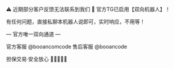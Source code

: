 ⚠️ 近期部分客户反馈无法联系到我们
📢 官方TG已启用【双向机器人】！

有任何问题，直接私聊本机器人说即可，实时响应，不用等！

— 官方唯一双向通道 —

官方客服 @booancomcode
售后客服 @booancode

担保交易·安全放心
🌟🌈🌝🐳🍗
